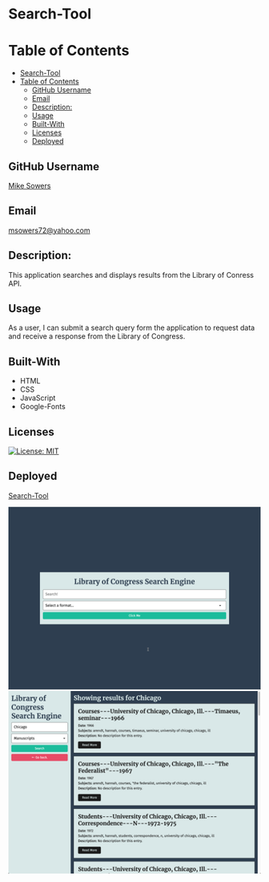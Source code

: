# Search-Tool

# Table of Contents
- [Search-Tool](#search-tool)
- [Table of Contents](#table-of-contents)
  - [GitHub Username](#github-username)
  - [Email](#email)
  - [Description:](#description)
  - [Usage](#usage)
  - [Built-With](#built-with)
  - [Licenses](#licenses)
  - [Deployed](#deployed)


## GitHub Username
[Mike Sowers](https://github.com/msowers72)

## Email
<msowers72@yahoo.com>

## Description:
This application searches and displays results from the Library of Conress API.

## Usage
As a user, I can submit a search query form the application to request data and receive a response from the Library of Congress.

## Built-With
* HTML
* CSS
* JavaScript
* Google-Fonts

   

## Licenses 
[![License: MIT](https://img.shields.io/badge/License-MIT-yellow.svg)](https://opensource.org/licenses/MIT)
<!-- ![Tux, the Linux mascot](https://img.shields.io/badge/License-MIT-green) -->
  
 ## Deployed
 [Search-Tool](https://msowers72.github.io/Word-Guess-Game/)
 
 
 ![images](./assets/img/01-homepage.png) 
 ![images](./assets/img/02-search-results-page.png) 
 



